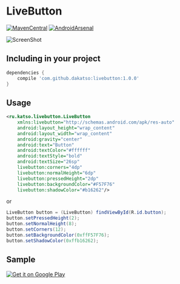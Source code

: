 LiveButton
==========
[![MavenCentral](https://img.shields.io/badge/maven-1.0.0-blue.svg)](http://mvnrepository.com/artifact/com.github.dakatso/livebutton) [![AndroidArsenal](https://img.shields.io/badge/Android%20Arsenal-LiveButton-green.svg?style=true)](https://android-arsenal.com/details/1/3744)

![ScreenShot](https://raw.github.com/dakatso/LiveButton/master/example.gif)

Including in your project
-------------------------
```groovy
dependencies {
	compile 'com.github.dakatso:livebutton:1.0.0'
}
```

Usage
-------------------------

```xml
<ru.katso.livebutton.LiveButton 
    xmlns:livebutton="http://schemas.android.com/apk/res-auto"
    android:layout_height="wrap_content"
    android:layout_width="wrap_content"
    android:gravity="center"
    android:text="Button"
    android:textColor="#ffffff"
    android:textStyle="bold"
    android:textSize="26sp"
    livebutton:corners="4dp"
    livebutton:normalHeight="6dp"
    livebutton:pressedHeight="2dp"
    livebutton:backgroundColor="#F57F76"
    livebutton:shadowColor="#b16262"/>
```
 or
 
```java
LiveButton button = (LiveButton) findViewById(R.id.button);
button.setPressedHeight(2);
button.setNormalHeight(8);
button.setCorners(12);
button.setBackgroundColor(0xffF57F76);
button.setShadowColor(0xffb16262);
```
Sample
-------------------------

[![Get it on Google Play](http://www.android.com/images/brand/get_it_on_play_logo_small.png)](https://play.google.com/store/apps/details?id=ru.katso.livebuttonsample)

